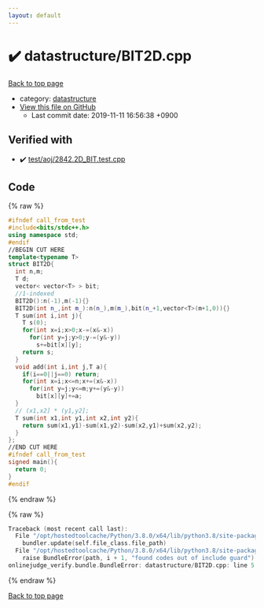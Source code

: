 ```yaml
---
layout: default
---
```


<!-- mathjax config similar to math.stackexchange -->
<script type="text/javascript" async
  src="https://cdnjs.cloudflare.com/ajax/libs/mathjax/2.7.5/MathJax.js?config=TeX-MML-AM_CHTML">
</script>
<script type="text/x-mathjax-config">
  MathJax.Hub.Config({
    TeX: { equationNumbers: { autoNumber: "AMS" }},
    tex2jax: {
      inlineMath: [ ['$','$'] ],
      processEscapes: true
    },
    "HTML-CSS": { matchFontHeight: false },
    displayAlign: "left",
    displayIndent: "2em"
  });
</script>

<script type="text/javascript" src="https://cdnjs.cloudflare.com/ajax/libs/jquery/3.4.1/jquery.min.js"></script>
<script src="https://cdn.jsdelivr.net/npm/jquery-balloon-js@1.1.2/jquery.balloon.min.js" integrity="sha256-ZEYs9VrgAeNuPvs15E39OsyOJaIkXEEt10fzxJ20+2I=" crossorigin="anonymous"></script>
<script type="text/javascript" src="../../assets/js/copy-button.js"></script>
<link rel="stylesheet" href="../../assets/css/copy-button.css" />


# :heavy_check_mark: datastructure/BIT2D.cpp

<a href="../../index.html">Back to top page</a>

* category: <a href="../../index.html#8dc87745f885a4cc532acd7b15b8b5fe">datastructure</a>
* <a href="{{ site.github.repository_url }}/blob/master/datastructure/BIT2D.cpp">View this file on GitHub</a>
    - Last commit date: 2019-11-11 16:56:38 +0900




## Verified with

* :heavy_check_mark: <a href="../../verify/test/aoj/2842.2D_BIT.test.cpp.html">test/aoj/2842.2D_BIT.test.cpp</a>


## Code

<a id="unbundled"></a>
{% raw %}
```cpp
#ifndef call_from_test
#include<bits/stdc++.h>
using namespace std;
#endif
//BEGIN CUT HERE
template<typename T>
struct BIT2D{
  int n,m;
  T d;
  vector< vector<T> > bit;
  //1-indexed
  BIT2D():n(-1),m(-1){}
  BIT2D(int n_,int m_):n(n_),m(m_),bit(n_+1,vector<T>(m+1,0)){}
  T sum(int i,int j){
    T s(0);
    for(int x=i;x>0;x-=(x&-x))
      for(int y=j;y>0;y-=(y&-y))
        s+=bit[x][y];
    return s;
  }
  void add(int i,int j,T a){
    if(i==0||j==0) return;
    for(int x=i;x<=n;x+=(x&-x))
      for(int y=j;y<=m;y+=(y&-y))
        bit[x][y]+=a;
  }
  // (x1,x2] * (y1,y2];
  T sum(int x1,int y1,int x2,int y2){
    return sum(x1,y1)-sum(x1,y2)-sum(x2,y1)+sum(x2,y2);
  }
};
//END CUT HERE
#ifndef call_from_test
signed main(){
  return 0;
}
#endif

```
{% endraw %}

<a id="bundled"></a>
{% raw %}
```cpp
Traceback (most recent call last):
  File "/opt/hostedtoolcache/Python/3.8.0/x64/lib/python3.8/site-packages/onlinejudge_verify/docs.py", line 339, in write_contents
    bundler.update(self.file_class.file_path)
  File "/opt/hostedtoolcache/Python/3.8.0/x64/lib/python3.8/site-packages/onlinejudge_verify/bundle.py", line 119, in update
    raise BundleError(path, i + 1, "found codes out of include guard")
onlinejudge_verify.bundle.BundleError: datastructure/BIT2D.cpp: line 5: found codes out of include guard

```
{% endraw %}

<a href="../../index.html">Back to top page</a>

